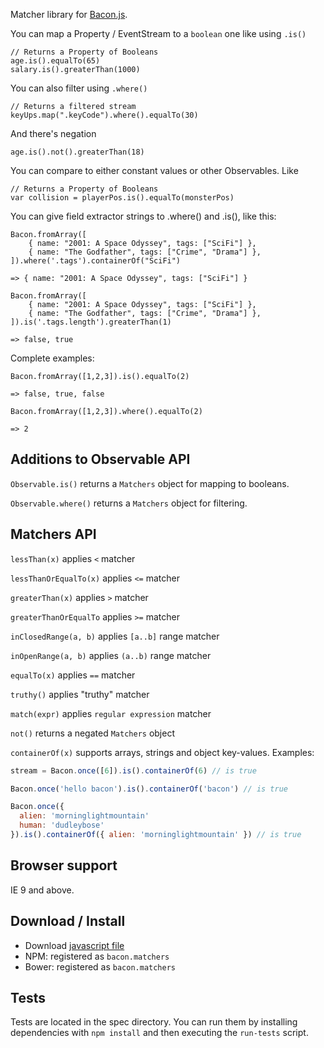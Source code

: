 Matcher library for [Bacon.js](https://github.com/raimohanska/bacon.js).

You can map a Property / EventStream to a `boolean` one like using `.is()`

    // Returns a Property of Booleans
    age.is().equalTo(65)
    salary.is().greaterThan(1000)

You can also filter using `.where()`

    // Returns a filtered stream
    keyUps.map(".keyCode").where().equalTo(30)

And there's negation

    age.is().not().greaterThan(18)

You can compare to either constant values or other Observables. Like

    // Returns a Property of Booleans
    var collision = playerPos.is().equalTo(monsterPos)

You can give field extractor strings to .where() and .is(), like this:

	Bacon.fromArray([
		{ name: "2001: A Space Odyssey", tags: ["SciFi"] },
		{ name: "The Godfather", tags: ["Crime", "Drama"] },
	]).where('.tags').containerOf("SciFi")

	=> { name: "2001: A Space Odyssey", tags: ["SciFi"] }

	Bacon.fromArray([
		{ name: "2001: A Space Odyssey", tags: ["SciFi"] },
		{ name: "The Godfather", tags: ["Crime", "Drama"] },
	]).is('.tags.length').greaterThan(1)

	=> false, true

Complete examples:

    Bacon.fromArray([1,2,3]).is().equalTo(2)

    => false, true, false

    Bacon.fromArray([1,2,3]).where().equalTo(2)

    => 2

## Additions to Observable API

`Observable.is()` returns a `Matchers` object for mapping to booleans.

`Observable.where()` returns a `Matchers` object for filtering.

## Matchers API

`lessThan(x)` applies `<` matcher

`lessThanOrEqualTo(x)` applies `<=` matcher

`greaterThan(x)` applies `>` matcher

`greaterThanOrEqualTo` applies `>=` matcher

`inClosedRange(a, b)` applies `[a..b]` range matcher

`inOpenRange(a, b)` applies `(a..b)` range matcher

`equalTo(x)` applies `==` matcher

`truthy()` applies "truthy" matcher

`match(expr)` applies `regular expression` matcher

`not()` returns a negated `Matchers` object

`containerOf(x)` supports arrays, strings and object key-values. Examples:

```javascript
stream = Bacon.once([6]).is().containerOf(6) // is true

Bacon.once('hello bacon').is().containerOf('bacon') // is true

Bacon.once({
  alien: 'morninglightmountain'
  human: 'dudleybose'
}).is().containerOf({ alien: 'morninglightmountain' }) // is true
```

## Browser support

IE 9 and above.

## Download / Install

- Download [javascript file](https://raw.github.com/raimohanska/bacon.matchers/master/bacon.matchers.js)
- NPM: registered as `bacon.matchers`
- Bower: registered as `bacon.matchers`

## Tests

Tests are located in the spec directory. You can run them by installing dependencies with `npm install` and then executing the `run-tests` script.
